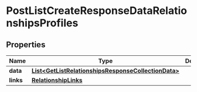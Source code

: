 # PostListCreateResponseDataRelationshipsProfiles

## Properties
Name | Type | Description | Notes
------------ | ------------- | ------------- | -------------
**data** | [**List&lt;GetListRelationshipsResponseCollectionData&gt;**](GetListRelationshipsResponseCollectionData.md) |  |  [optional]
**links** | [**RelationshipLinks**](RelationshipLinks.md) |  |  [optional]
